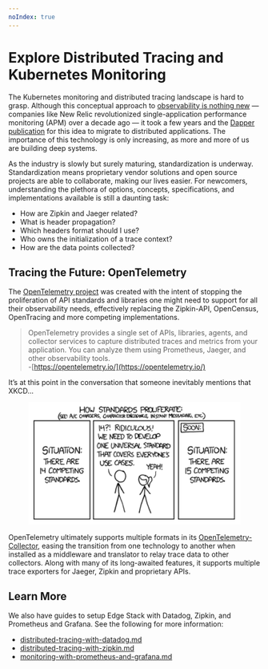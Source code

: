 ```yaml
---
noIndex: true
---
```


# Explore Distributed Tracing and Kubernetes Monitoring

The Kubernetes monitoring and distributed tracing landscape is hard to grasp. Although this conceptual approach to [observability is nothing new](https://www.getambassador.io/blog/distributed-tracing-java-kubernetes-edge-stack-api-gateway) — companies like New Relic revolutionized single-application performance monitoring (APM) over a decade ago — it took a few years and the [Dapper publication](https://research.google/pubs/pub36356/) for this idea to migrate to distributed applications. The importance of this technology is only increasing, as more and more of us are building deep systems.

As the industry is slowly but surely maturing, standardization is underway. Standardization means proprietary vendor solutions and open source projects are able to collaborate, making our lives easier. For newcomers, understanding the plethora of options, concepts, specifications, and implementations available is still a daunting task:

* How are Zipkin and Jaeger related?
* What is header propagation?
* Which headers format should I use?
* Who owns the initialization of a trace context?
* How are the data points collected?

## Tracing the Future: OpenTelemetry

The [OpenTelemetry project](https://opentelemetry.io/) was created with the intent of stopping the proliferation of API standards and libraries one might need to support for all their observability needs, effectively replacing the Zipkin-API, OpenCensus, OpenTracing and more competing implementations.

> OpenTelemetry provides a single set of APIs, libraries, agents, and collector services to capture distributed traces and metrics from your application. You can analyze them using Prometheus, Jaeger, and other observability tools.\
> -[https://opentelemetry.io/](https://opentelemetry.io/)

It’s at this point in the conversation that someone inevitably mentions that XKCD...

<figure><img src="../../.gitbook/assets/00 aes 15.png" alt=""><figcaption></figcaption></figure>

OpenTelemetry ultimately supports multiple formats in its [OpenTelemetry-Collector](https://github.com/open-telemetry/opentelemetry-collector), easing the transition from one technology to another when installed as a middleware and translator to relay trace data to other collectors. Along with many of its long-awaited features, it supports multiple trace exporters for Jaeger, Zipkin and proprietary APIs.

## Learn More

We also have guides to setup Edge Stack with Datadog, Zipkin, and Prometheus and Grafana. See the following for more information:

* [distributed-tracing-with-datadog.md](distributed-tracing-with-datadog.md "mention")
* [distributed-tracing-with-zipkin.md](distributed-tracing-with-zipkin.md "mention")
* [monitoring-with-prometheus-and-grafana.md](monitoring-with-prometheus-and-grafana.md "mention")
